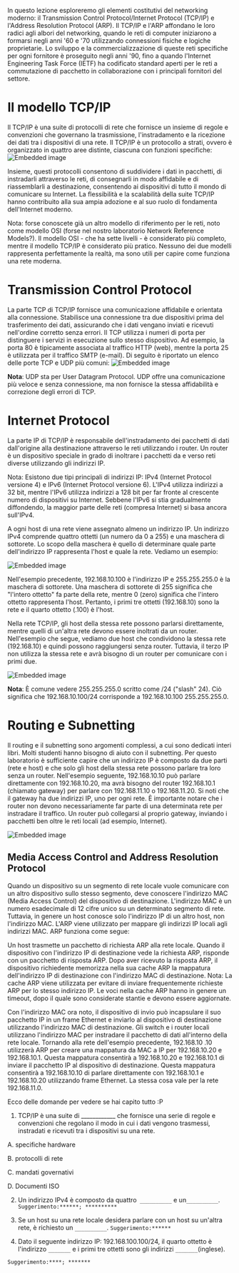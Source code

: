 
In questo lezione esploreremo gli elementi costitutivi del networking moderno: il Transmission Control Protocol/Internet Protocol (TCP/IP) e l'Address Resolution Protocol (ARP). Il TCP/IP e l'ARP affondano le loro radici agli albori del networking, quando le reti di computer iniziarono a formarsi negli anni '60 e '70 utilizzando connessioni fisiche e logiche proprietarie. Lo sviluppo e la commercializzazione di queste reti specifiche per ogni fornitore è proseguito negli anni '90, fino a quando l'Internet Engineering Task Force (IETF) ha codificato standard aperti per le reti a commutazione di pacchetto in collaborazione con i principali fornitori del settore.

# Il modello TCP/IP

Il TCP/IP è una suite di protocolli di rete che fornisce un insieme di regole e convenzioni che governano la trasmissione, l'instradamento e la ricezione dei dati tra i dispositivi di una rete. Il TCP/IP è un protocollo a strati, ovvero è organizzato in quattro aree distinte, ciascuna con funzioni specifiche:
![Embedded image](https://images.contentful.com/kvf8rpi09wgk/6jDvxwIM7DMV5zvBBzI0x4/c4a9af5bf2a3dbb37cefa9284e11775d/IPA_001.png)

Insieme, questi protocolli consentono di suddividere i dati in pacchetti, di instradarli attraverso le reti, di consegnarli in modo affidabile e di riassemblarli a destinazione, consentendo ai dispositivi di tutto il mondo di comunicare su Internet. La flessibilità e la scalabilità della suite TCP/IP hanno contribuito alla sua ampia adozione e al suo ruolo di fondamenta dell'Internet moderno.

Nota: forse conoscete già un altro modello di riferimento per le reti, noto come modello OSI (forse nel nostro laboratorio Network Reference Models?). Il modello OSI - che ha sette livelli - è considerato più completo, mentre il modello TCP/IP è considerato più pratico. Nessuno dei due modelli rappresenta perfettamente la realtà, ma sono utili per capire come funziona una rete moderna.

# Transmission Control Protocol

La parte TCP di TCP/IP fornisce una comunicazione affidabile e orientata alla connessione. Stabilisce una connessione tra due dispositivi prima del trasferimento dei dati, assicurando che i dati vengano inviati e ricevuti nell'ordine corretto senza errori. Il TCP utilizza i numeri di porta per distinguere i servizi in esecuzione sullo stesso dispositivo. Ad esempio, la porta 80 è tipicamente associata al traffico HTTP (web), mentre la porta 25 è utilizzata per il traffico SMTP (e-mail). Di seguito è riportato un elenco delle porte TCP e UDP più comuni:
![Embedded image](https://images.contentful.com/kvf8rpi09wgk/5rkd9sr56TzjaFEYs6CpMb/df67078734a77a7d2bb357e8ad7cecc0/IPA_002.png)

**Nota**: UDP sta per User Datagram Protocol. UDP offre una comunicazione più veloce e senza connessione, ma non fornisce la stessa affidabilità e correzione degli errori di TCP.

# Internet Protocol

La parte IP di TCP/IP è responsabile dell'instradamento dei pacchetti di dati dall'origine alla destinazione attraverso le reti utilizzando i router. Un router è un dispositivo speciale in grado di inoltrare i pacchetti da e verso reti diverse utilizzando gli indirizzi IP.

Nota: Esistono due tipi principali di indirizzi IP: IPv4 (Internet Protocol versione 4) e IPv6 (Internet Protocol versione 6). L'IPv4 utilizza indirizzi a 32 bit, mentre l'IPv6 utilizza indirizzi a 128 bit per far fronte al crescente numero di dispositivi su Internet. Sebbene l'IPv6 si stia gradualmente diffondendo, la maggior parte delle reti (compresa Internet) si basa ancora sull'IPv4.

A ogni host di una rete viene assegnato almeno un indirizzo IP. Un indirizzo IPv4 comprende quattro ottetti (un numero da 0 a 255) e una maschera di sottorete. Lo scopo della maschera è quello di determinare quale parte dell'indirizzo IP rappresenta l'host e quale la rete. Vediamo un esempio:

![Embedded image](https://images.contentful.com/kvf8rpi09wgk/4cQlnhHb0G9OrBEkz9fMor/ae3973e9659530250ed54b10b74beced/IPA_003.png)

Nell'esempio precedente, 192.168.10.100 è l'indirizzo IP e 255.255.255.0 è la maschera di sottorete. Una maschera di sottorete di 255 significa che "l'intero ottetto" fa parte della rete, mentre 0 (zero) significa che l'intero ottetto rappresenta l'host. Pertanto, i primi tre ottetti (192.168.10) sono la rete e il quarto ottetto (.100) è l'host.

Nella rete TCP/IP, gli host della stessa rete possono parlarsi direttamente, mentre quelli di un'altra rete devono essere inoltrati da un router. Nell'esempio che segue, vediamo due host che condividono la stessa rete (192.168.10) e quindi possono raggiungersi senza router. Tuttavia, il terzo IP non utilizza la stessa rete e avrà bisogno di un router per comunicare con i primi due.

![Embedded image](https://images.contentful.com/kvf8rpi09wgk/6U5IvDx1UdZOhWt3827fbx/867b34d8d49ec1f3495c5c089f587053/IPA_004.png)

**Nota**: È comune vedere 255.255.255.0 scritto come /24 ("slash" 24). Ciò significa che 192.168.10.100/24 corrisponde a 192.168.10.100 255.255.255.0.


# Routing e Subnetting

Il routing e il subnetting sono argomenti complessi, a cui sono dedicati interi libri. Molti studenti hanno bisogno di aiuto con il subnetting. Per questo laboratorio è sufficiente capire che un indirizzo IP è composto da due parti (rete e host) e che solo gli host della stessa rete possono parlare tra loro senza un router. Nell'esempio seguente, 192.168.10.10 può parlare direttamente con 192.168.10.20, ma avrà bisogno del router 192.168.10.1 (chiamato gateway) per parlare con 192.168.11.10 o 192.168.11.20. Si noti che il gateway ha due indirizzi IP, uno per ogni rete. È importante notare che i router non devono necessariamente far parte di una determinata rete per instradare il traffico. Un router può collegarsi al proprio gateway, inviando i pacchetti ben oltre le reti locali (ad esempio, Internet).

![Embedded image](https://images.contentful.com/kvf8rpi09wgk/5ECxDPcn2n9XLJ7u3ZJTUM/a1916cfd94d9411aabbafdf237b42fb2/IPA_005.png)


## Media Access Control and Address Resolution Protocol

Quando un dispositivo su un segmento di rete locale vuole comunicare con un altro dispositivo sullo stesso segmento, deve conoscere l'indirizzo MAC (Media Access Control) del dispositivo di destinazione. L'indirizzo MAC è un numero esadecimale di 12 cifre unico su un determinato segmento di rete. Tuttavia, in genere un host conosce solo l'indirizzo IP di un altro host, non l'indirizzo MAC. L'ARP viene utilizzato per mappare gli indirizzi IP locali agli indirizzi MAC. ARP funziona come segue:

Un host trasmette un pacchetto di richiesta ARP alla rete locale.
Quando il dispositivo con l'indirizzo IP di destinazione vede la richiesta ARP, risponde con un pacchetto di risposta ARP.
Dopo aver ricevuto la risposta ARP, il dispositivo richiedente memorizza nella sua cache ARP la mappatura dell'indirizzo IP di destinazione con l'indirizzo MAC di destinazione.
Nota: La cache ARP viene utilizzata per evitare di inviare frequentemente richieste ARP per lo stesso indirizzo IP. Le voci nella cache ARP hanno in genere un timeout, dopo il quale sono considerate stantie e devono essere aggiornate.

Con l'indirizzo MAC ora noto, il dispositivo di invio può incapsulare il suo pacchetto IP in un frame Ethernet e inviarlo al dispositivo di destinazione utilizzando l'indirizzo MAC di destinazione. Gli switch e i router locali utilizzano l'indirizzo MAC per instradare il pacchetto di dati all'interno della rete locale. Tornando alla rete dell'esempio precedente, 192.168.10 .10 utilizzerà ARP per creare una mappatura da MAC a IP per 192.168.10.20 e 192.168.10.1. Questa mappatura consentirà a 192.168.10.20 e 192.168.10.1 di inviare il pacchetto IP al dispositivo di destinazione. Questa mappatura consentirà a 192.168.10.10 di parlare direttamente con 192.168.10.1 e 192.168.10.20 utilizzando frame Ethernet. La stessa cosa vale per la rete 192.168.11.0.

Ecco delle domande per vedere se hai capito tutto :P

1. TCP/IP è una suite di ____________ che fornisce una serie di regole e convenzioni che regolano il modo in cui i dati vengono trasmessi, instradati e ricevuti tra i dispositivi su una rete.

A. specifiche hardware

B. protocolli di rete

C. mandati governativi

D. Documenti ISO

2. Un indirizzo IPv4 è composto da quattro` __________` e un`__________`.
`Suggerimento:******; **********`

3. Se un host su una rete locale desidera parlare con un host su un'altra rete, è richiesto un `__________`.
`Suggerimento:****** `

4. Dato il seguente indirizzo IP: 192.168.100.100/24, il quarto ottetto è l'indirizzo `_______` e i primi tre ottetti sono gli indirizzi `_______`(inglese).

`Suggerimento:****; *******`